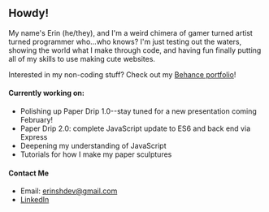 ## Howdy!

My name's Erin (he/they), and I'm a weird chimera of gamer turned artist turned programmer who...who knows? I'm just testing out the waters, showing the world what I make through code, and having fun finally putting all of my skills to use making cute websites.

Interested in my non-coding stuff? Check out my [Behance portfolio](https://www.behance.net/sherrilh659709ca)!

#### Currently working on:
- Polishing up Paper Drip 1.0--stay tuned for a new presentation coming February!
- Paper Drip 2.0: complete JavaScript update to ES6 and back end via Express
- Deepening my understanding of JavaScript
- Tutorials for how I make my paper sculptures

#### Contact Me
- Email: erinshdev@gmail.com
- [LinkedIn](https://www.linkedin.com/in/esh97/)

<!--
**esh6597/esh6597** is a ✨ _special_ ✨ repository because its `README.md` (this file) appears on your GitHub profile.

Here are some ideas to get you started:

- 🔭 I’m currently working on ...
- 🌱 I’m currently learning ...
- 👯 I’m looking to collaborate on ...
- 🤔 I’m looking for help with ...
- 💬 Ask me about ...
- 📫 How to reach me: ...
- 😄 Pronouns: ...
- ⚡ Fun fact: ...
-->
